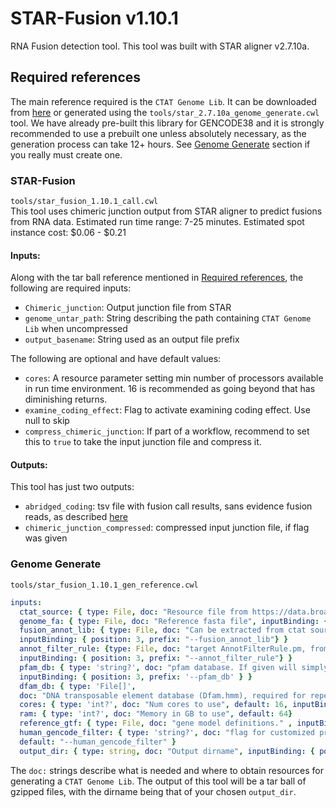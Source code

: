 # STAR-Fusion v1.10.1
RNA Fusion detection tool.
This tool was built with STAR aligner v2.7.10a.

## Required references
The main reference required is the `CTAT Genome Lib`.
It can be downloaded from [here](https://github.com/STAR-Fusion/STAR-Fusion/wiki/STAR-Fusion-release-and-CTAT-Genome-Lib-Compatibility-Matrix) or generated using the `tools/star_2.7.10a_genome_generate.cwl` tool.
We have already pre-built this library for GENCODE38 and it is strongly recommended to use a prebuilt one unless absolutely necessary, as the generation process can take 12+ hours.
See [Genome Generate](#genome-generate) section if you really must create one.

### STAR-Fusion
`tools/star_fusion_1.10.1_call.cwl` <br>
This tool uses chimeric junction output from STAR aligner to predict fusions from RNA data.
Estimated run time range: 7-25 minutes.
Estimated spot instance cost: $0.06 - $0.21

#### Inputs:
Along with the tar ball reference mentioned in [Required references](#required-references), the following are required inputs:
 - `Chimeric_junction`: Output junction file from STAR
 - `genome_untar_path`: String describing the path containing `CTAT Genome Lib` when uncompressed
 - `output_basename`: String used as an output file prefix

The following are optional and have default values:
 - `cores`: A resource parameter setting min number of processors available in run time environment. 16 is recommended as going beyond that has diminishing returns.
 - `examine_coding_effect`: Flag to activate examining coding effect. Use null to skip
 - `compress_chimeric_junction`: If part of a workflow, recommend to set this to `true` to take the input junction file and compress it.

#### Outputs:
This tool has just two outputs:
 - `abridged_coding`: tsv file with fusion call results, sans evidence fusion reads, as described [here](https://github.com/STAR-Fusion/STAR-Fusion/wiki#output-from-star-fusion)
 - `chimeric_junction_compressed`: compressed input junction file, if flag was given

### Genome Generate
`tools/star_fusion_1.10.1_gen_reference.cwl`

```yaml
inputs:
  ctat_source: { type: File, doc: "Resource file from https://data.broadinstitute.org/Trinity/CTAT_RESOURCE_LIB/", inputBinding: { position: 1} }
  genome_fa: { type: File, doc: "Reference fasta file", inputBinding: { position: 3, prefix: "--genome_fa"} }
  fusion_annot_lib: { type: File, doc: "Can be extracted from ctat source, for from https://github.com/FusionAnnotator/CTAT_HumanFusionLib/releases",
  inputBinding: { position: 3, prefix: "--fusion_annot_lib"} }
  annot_filter_rule: {type: File, doc: "target AnnotFilterRule.pm, from https://data.broadinstitute.org/Trinity/CTAT_RESOURCE_LIB",
  inputBinding: { position: 3, prefix: "--annot_filter_rule"} }
  pfam_db: { type: 'string?', doc: "pfam database. If given will simply pull from current, and run hmmpress", default: 'current'
  inputBinding: { position: 3, prefix: '--pfam_db' } }
  dfam_db: { type: 'File[]',
  doc: "DNA transposable element database (Dfam.hmm), required for repeat masking. Obtain from http://dfam.org/releases/Dfam_3.1/infrastructure/dfamscan/" }
  cores: { type: 'int?', doc: "Num cores to use", default: 16, inputBinding: { position: 3, prefix: '--CPU' } }
  ram: { type: 'int?', doc: "Memory in GB to use", default: 64}
  reference_gtf: { type: File, doc: "gene model definitions." , inputBinding: { position: 2, prefix: '--gtf' } }
  human_gencode_filter: { type: 'string?', doc: "flag for customized prep operations for human/gencode genome and annotation data.",
  default: "--human_gencode_filter" }
  output_dir: { type: string, doc: "Output dirname", inputBinding: { position: 3, prefix: "--output_dir"} }
```

The `doc:` strings describe what is needed and where to obtain resources for generating a `CTAT Genome Lib`.
The output of this tool will be a tar ball of gzipped files, with the dirname being that of your chosen `output_dir`.

